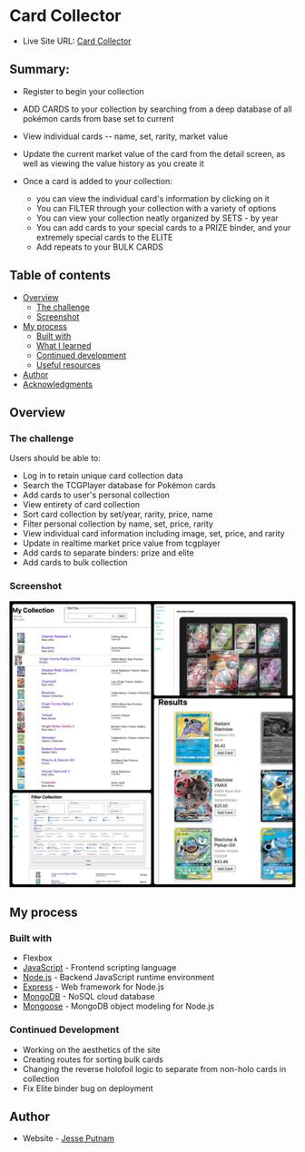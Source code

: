 # Card Collector

- Live Site URL: [Card Collector](https://card-collector.onrender.com)

## Summary:

- Register to begin your collection
- ADD CARDS to your collection by searching from a deep database of all pokémon cards from base set to current
- View individual cards -- name, set, rarity, market value
- Update the current market value of the card from the detail screen, as well as viewing the value history as you create it

- Once a card is added to your collection:
  - you can view the individual card's information by clicking on it
  - You can FILTER through your collection with a variety of options
  - You can view your collection neatly organized by SETS - by year
  - You can add cards to your special cards to a PRIZE binder, and your extremely special cards to the ELITE
  - Add repeats to your BULK CARDS

## Table of contents

- [Overview](#overview)
  - [The challenge](#the-challenge)
  - [Screenshot](#screenshot)
- [My process](#my-process)
  - [Built with](#built-with)
  - [What I learned](#what-i-learned)
  - [Continued development](#continued-development)
  - [Useful resources](#useful-resources)
- [Author](#author)
- [Acknowledgments](#acknowledgments)

## Overview

### The challenge

Users should be able to:

- Log in to retain unique card collection data
- Search the TCGPlayer database for Pokémon cards
- Add cards to user's personal collection
- View entirety of card collection
- Sort card collection by set/year, rarity, price, name
- Filter personal collection by name, set, price, rarity
- View individual card information including image, set, price, and rarity
- Update in realtime market price value from tcgplayer
- Add cards to separate binders: prize and elite
- Add cards to bulk collection

### Screenshot

![](./collage.jpg)

## My process

### Built with

- Flexbox
- [JavaScript](https://www.javascript.com/) - Frontend scripting language
- [Node.js](https://nodejs.dev/en/) - Backend JavaScript runtime environment
- [Express](https://expressjs.com/) - Web framework for Node.js
- [MongoDB](https://www.mongodb.com/) - NoSQL cloud database
- [Mongoose](https://mongoosejs.com/) - MongoDB object modeling for Node.js

### Continued Development

- Working on the aesthetics of the site
- Creating routes for sorting bulk cards
- Changing the reverse holofoil logic to separate from non-holo cards in collection
- Fix Elite binder bug on deployment

## Author

- Website - [Jesse Putnam](https://jessejputnam.com)
